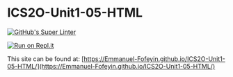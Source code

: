# ICS2O-Unit1-05-HTML

[![GitHub's Super Linter](https://github.com/Emmanuel-Fofeyin/ICS2O-Unit1-05-HTML/workflows/GitHub's%20Super%20Linter/badge.svg)](https://github.com/Emmanuel-Fofeyin/ICS2O-Unit1-05-HTML/actions)



[![Run on Repl.it](https://repl.it/badge/github/Emmanuel-Fofeyin/ICS2O-Unit1-05-HTML)](https://repl.it/github/Emmanuel-Fofeyin/ICS2O-Unit1-05-HTML)

This site can be found at: [https://Emmanuel-Fofeyin.github.io/ICS2O-Unit1-05-HTML/](https://Emmanuel-Fofeyin.github.io/ICS2O-Unit1-05-HTML/)

